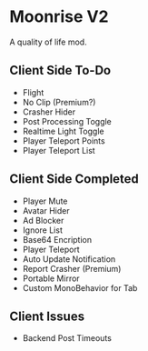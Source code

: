 # Moonrise V2
A quality of life mod.

## Client Side To-Do
* Flight
* No Clip (Premium?)
* Crasher Hider
* Post Processing Toggle
* Realtime Light Toggle
* Player Teleport Points
* Player Teleport List

## Client Side Completed
* Player Mute
* Avatar Hider
* Ad Blocker
* Ignore List
* Base64 Encription
* Player Teleport
* Auto Update Notification
* Report Crasher (Premium)
* Portable Mirror
* Custom MonoBehavior for Tab

## Client Issues
* Backend Post Timeouts